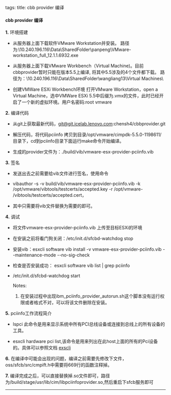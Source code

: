 tags: 
title: cbb provider 编译

#### cbb provider 编译

**1.** 环境搭建

 - 从服务器上面下载软件VMware Workstation并安装。
路径为:\\10.240.196.116\Data\SharedFolder\panpeng\VMware-workstation_full_12.1.1.6932.exe

 - 从服务器上面下载VMware Workbench（Virtual Machine)。目前cbbprovider暂时只能在版本5.5上编译, 将其中5.5涉及的4个文件都下载。
路径为：\\10.240.196.116\Data\SharedFolder\wangliang13\Virtual Machines\

 - 创建VMWare ESXi Workbench环境
打开VMware Workstation，open a Virtual Machine，选中VMWare ESXi 5.5中后缀为.vmx的文件，此时已经开启了一个新的虚拟环境。用户名密码:root vmware

**2.** 编译代码

 - 从git上获取最新代码，git@git.icelab.lenovo.com:chensh4/cbbprovider.git

 - 解压代码，将代码pciinfo 拷贝到目录/opt/vmware/cimpdk-5.5.0-1198611/目录下，cd到pciinfo目录下面运行make命令开始编译。

 - 生成的provider文件为：./build/vib/vmware-esx-provider-pciinfo.vib

**3.** 签名

  - 发送出去之前需要给vib文件进行签名，使用命令

  - vibauthor -s -v build/vib/vmware-esx-provider-pciinfo.vib -k /opt/vmware/vibtools/testcerts/accepted.key -r /opt/vmware- /vibtools/testcerts/accepted.cert，

  - 其中只需要将vib文件替换为需要的即可。

**4.** 调试

  - 将文件vmware-esx-provider-pciinfo.vib 上传至目标ESXi的环境

  - 在安装之前将看门狗关闭：/etc/init.d/sfcbd-watchdog stop
  
  - 安装vib：esxcli software vib install -v vmware-esx-provider-pciinfo.vib --maintenance-mode --no-sig-check
  - 检查是否安装成功： esxcli software vib list | grep pciinfo

  - /etc/init.d/sfcbd-watchdog start 

    Notes:
    1) 在安装过程中出现ibm_pciinfo_provider_autorun.sh这个脚本没有运行权限或者格式不对，可以将该文件删除在安装。

**5.** pciinfo工作流程简介

 - lspci 此命令是用来显示系统中所有PCI总线设备或连接到总线上的所有设备的工具。

 - esxcli hardware pci list,该命令是用来列出在此host上面的所有的Pci设备的。具体可以参照文档 [exscli](http://pubs.vmware.com/vsphere-51/index.jsp?topic=%2Fcom.vmware.vcli.ref.doc%2Fesxcli_hardware.html)

**6.** 在编译中可能会出现的问题，编译之前需要先修改下文件，oss/sfcb/src/cmpift.h中需要将669行的函数注释掉。

**7.** 编译完成之后，可以直接替换掉.so文件即可，路径为/build/stage/usr/lib/cim/libpciinfoprovider.so,然后重启下sfcb服务即可

---